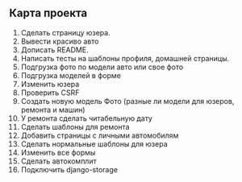 ## Карта проекта   
1. Сделать страницу юзера.
2. Вывести красиво авто
3. Дописать README.
4. Написать тесты на шаблоны профиля, домашней страницы.
5. Подгрузка фото по модели авто или свое фото
6. Подгрузка моделей в форме
7. Изменить юзера
8. Проверить CSRF
9. Создать новую модель Фото (разные ли модели для юзеров, ремонта и машин)
10. У ремонта сделать читабельную дату
11. Сделать шаблоны для ремонта
12. Добавить страницы с личными автомобилям
15. Сделать нормальные шаблоны для юзера
16. Изменить все формы 
17. Сделать автокомплит
18. Подключить django-storage